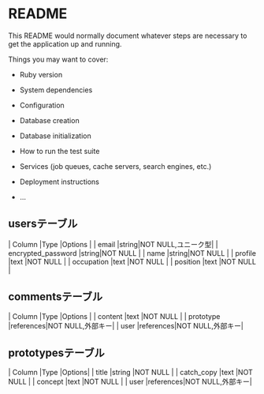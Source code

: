 # README

This README would normally document whatever steps are necessary to get the
application up and running.

Things you may want to cover:

* Ruby version

* System dependencies

* Configuration

* Database creation

* Database initialization

* How to run the test suite

* Services (job queues, cache servers, search engines, etc.)

* Deployment instructions

* ...

## usersテーブル
| Column             |Type  |Options          |
| email              |string|NOT NULL,ユニーク型|
| encrypted_password |string|NOT NULL         |
| name               |string|NOT NULL         |
| profile            |text  |NOT NULL         |
| occupation         |text  |NOT NULL         |
| position           |text  |NOT NULL         |

## commentsテーブル
| Column     |Type      |Options         |
| content    |text      |NOT NULL        |
| prototype  |references|NOT NULL,外部キー|
| user       |references|NOT NULL,外部キー|

## prototypesテーブル
| Column      |Type      |Options|
| title       |string    |NOT NULL        |
| catch_copy  |text      |NOT NULL        |
| concept     |text      |NOT NULL        |
| user        |references|NOT NULL,外部キー|
